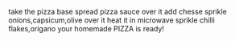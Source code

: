 take the pizza base
spread pizza sauce over it
add chesse
sprikle onions,capsicum,olive over it
heat it in microwave
sprikle chilli flakes,origano
your homemade PIZZA is ready!